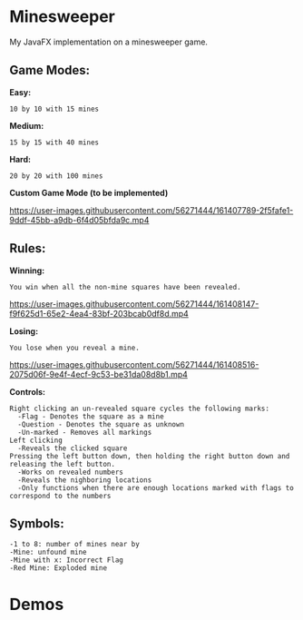 # Minesweeper
My JavaFX implementation on a minesweeper game.

## Game Modes:

  __Easy:__
    
    10 by 10 with 15 mines
  
  __Medium:__
  
    15 by 15 with 40 mines
  
  __Hard:__
  
    20 by 20 with 100 mines
  
  __Custom Game Mode (to be implemented)__


https://user-images.githubusercontent.com/56271444/161407789-2f5fafe1-9ddf-45bb-a9db-6f4d05bfda9c.mp4

  
## Rules:

  __Winning:__
  
    You win when all the non-mine squares have been revealed.
   
   
https://user-images.githubusercontent.com/56271444/161408147-f9f625d1-65e2-4ea4-83bf-203bcab0df8d.mp4


  __Losing:__
  
    You lose when you reveal a mine.
    

https://user-images.githubusercontent.com/56271444/161408516-2075d06f-9e4f-4ecf-9c53-be31da08d8b1.mp4
    
    
  __Controls:__
  
    Right clicking an un-revealed square cycles the following marks:
      -Flag - Denotes the square as a mine
      -Question - Denotes the square as unknown
      -Un-marked - Removes all markings
    Left clicking
      -Reveals the clicked square
    Pressing the left button down, then holding the right button down and releasing the left button.
      -Works on revealed numbers
      -Reveals the nighboring locations
      -Only functions when there are enough locations marked with flags to correspond to the numbers

## Symbols:
    -1 to 8: number of mines near by
    -Mine: unfound mine
    -Mine with x: Incorrect Flag
    -Red Mine: Exploded mine


# Demos

